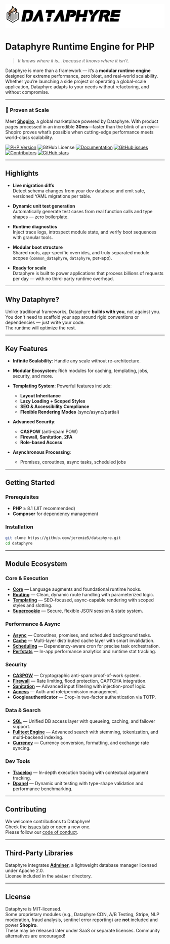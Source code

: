 ![Dataphyre Logo](logo.png)

# Dataphyre Runtime Engine for PHP

> *It knows where it is... because it knows where it isn't.*

Dataphyre is more than a framework — it’s a **modular runtime engine** designed for extreme performance, zero bloat, and real-world scalability. Whether you’re launching a side project or operating a global-scale application, Dataphyre adapts to your needs without refactoring, and without compromise.

---

### 🚀 Proven at Scale

Meet [**Shopiro**](https://shopiro.ca), a global marketplace powered by Dataphyre. With product pages processed in an incredible **30ms**—faster than the blink of an eye—Shopiro proves what’s possible when cutting-edge performance meets world-class scalability.

[![PHP Version](https://img.shields.io/badge/php-%5E8.1-blue)](https://php.net)
![GitHub License](https://img.shields.io/github/license/jeremie5/dataphyre)
[![Documentation](https://img.shields.io/badge/docs-available-brightgreen)](https://github.com/jeremie5/dataphyre/wiki)
[![GitHub issues](https://img.shields.io/github/issues/jeremie5/dataphyre)](https://github.com/jeremie5/dataphyre/issues)
[![Contributors](https://img.shields.io/github/contributors/jeremie5/dataphyre)](https://github.com/jeremie5/dataphyre/graphs/contributors)
[![GitHub stars](https://img.shields.io/github/stars/jeremie5/dataphyre?style=social)](https://github.com/jeremie5/dataphyre/stargazers)

---

## Highlights

- **Live migration diffs**  
  Detect schema changes from your dev database and emit safe, versioned YAML migrations per table.

- **Dynamic unit test generation**  
  Automatically generate test cases from real function calls and type shapes — zero boilerplate.

- **Runtime diagnostics**  
  Inject trace logs, introspect module state, and verify boot sequences with granular tools.

- **Modular boot structure**  
  Shared roots, app-specific overrides, and truly separated module scopes (`common_dataphyre`, `dataphyre`, per-app).

- **Ready for scale**  
  Dataphyre is built to power applications that process billions of requests per day — with no third-party runtime overhead.

---

## Why Dataphyre?

Unlike traditional frameworks, Dataphyre **builds with you**, not against you.  
You don't need to scaffold your app around rigid conventions or dependencies — just write your code.  
The runtime will optimize the rest.

---

## Key Features

- **Infinite Scalability**: Handle any scale without re-architecture.
- **Modular Ecosystem**: Rich modules for caching, templating, jobs, security, and more.
- **Templating System**: Powerful features include:
  - **Layout Inheritance**
  - **Lazy Loading + Scoped Styles**
  - **SEO & Accessibility Compliance**
  - **Flexible Rendering Modes** (sync/async/partial)

- **Advanced Security**:
  - **CASPOW** (anti-spam POW)
  - **Firewall**, **Sanitation**, **2FA**
  - **Role-based Access**

- **Asynchronous Processing**:
  - Promises, coroutines, async tasks, scheduled jobs

---

## Getting Started

### Prerequisites

- **PHP** ≥ 8.1 (JIT recommended)  
- **Composer** for dependency management

### Installation

```bash
git clone https://github.com/jeremie5/dataphyre.git
cd dataphyre
```

---

## Module Ecosystem

### Core & Execution
- **[Core](common/dataphyre/modules/core/documentation/Dataphyre_Core.md)** — Language augments and foundational runtime hooks.
- **[Routing](common/dataphyre/modules/routing/documentation/Dataphyre_Routing.md)** — Clean, dynamic route handling with parameterized logic.
- **[Templating](common/dataphyre/modules/templating/documentation/Dataphyre_Templating.md)** — SEO-focused, async-capable rendering with scoped styles and slotting.
- **[Supercookie](common/dataphyre/modules/supercookie/documentation/Dataphyre_Supercookie.md)** — Secure, flexible JSON session & state system.

### Performance & Async
- **[Async](common/dataphyre/modules/async/documentation/Dataphyre_Async.md)** — Coroutines, promises, and scheduled background tasks.
- **[Cache](common/dataphyre/modules/cache/documentation/Dataphyre_Cache.md)** — Multi-layer distributed cache layer with smart invalidation.
- **[Scheduling](common/dataphyre/modules/scheduling/documentation/Dataphyre_Scheduling.md)** — Dependency-aware cron for precise task orchestration.
- **[Perfstats](common/dataphyre/modules/perfstats/documentation/Dataphyre_Perfstats.md)** — In-app performance analytics and runtime stat tracking.

### Security
- **[CASPOW](common/dataphyre/modules/caspow/documentation/Dataphyre_CASPOW.md)** — Cryptographic anti-spam proof-of-work system.
- **[Firewall](common/dataphyre/modules/firewall/documentation/Dataphyre_Firewall.md)** — Rate limiting, flood protection, CAPTCHA integration.
- **[Sanitation](common/dataphyre/modules/sanitation/documentation/Dataphyre_Sanitation.md)** — Advanced input filtering with injection-proof logic.
- **[Access](common/dataphyre/modules/access/documentation/Dataphyre_Access.md)** — Auth and role/permission management.
- **Googleauthenticator** — Drop-in two-factor authentication via TOTP.

### Data & Search
- **[SQL](common/dataphyre/modules/sql/documentation/Dataphyre_SQL.md)** — Unified DB access layer with queueing, caching, and failover support.
- **[Fulltext Engine](common/dataphyre/modules/fulltext_engine/documentation/Dataphyre_Fulltext_Engine.md)** — Advanced search with stemming, tokenization, and multi-backend indexing.
- **[Currency](common/dataphyre/modules/currency/documentation/Dataphyre_Currency.md)** — Currency conversion, formatting, and exchange rate syncing.

### Dev Tools
- **[Tracelog](common/dataphyre/modules/tracelog/documentation/Dataphyre_Tracelog.md)** — In-depth execution tracing with contextual argument tracking.
- **[Dpanel](common/dataphyre/modules/dpanel/documentation/Dataphyre_Dpanel.md)** — Dynamic unit testing with type-shape validation and performance benchmarking.

---

## Contributing

We welcome contributions to Dataphyre!  
Check the [issues tab](https://github.com/jeremie5/dataphyre/issues) or open a new one.  
Please follow our [code of conduct](CODE_OF_CONDUCT.md).

---

## Third-Party Libraries

Dataphyre integrates [**Adminer**](https://www.adminer.org), a lightweight database manager licensed under Apache 2.0.  
License included in the `adminer` directory.

---

## License

Dataphyre is MIT-licensed.  
Some proprietary modules (e.g., Dataphyre CDN, A/B Testing, Stripe, NLP moderation, fraud analysis, sentinel error reporting) are **not** included and power **Shopiro**.  
These may be released later under SaaS or separate licenses. Community alternatives are encouraged!
